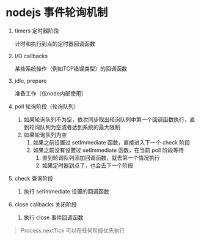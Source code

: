 # nodejs 事件轮询机制

1. timers 定时器阶段

   计时和执行到点的定时器回调函数

2. I/O callbacks

   某些系统操作（例如TCP错误类型）的回调函数

3. idle, prepare

   准备工作（仅node内部使用）

4. poll 轮询阶段（轮询队列）

   1. 如果轮询队列不为空，依次同步取出轮询队列中第一个回调函数执行，直到轮询队列为空或者达到系统的最大限制
   2. 如果轮询队列为空
      1. 如果之前设置过 setImmediate 函数，直接进入下一个 check 阶段
      2. 如果之前没有设置过 setImmediate 函数，在当前 poll 阶段等待
         1. 直到轮询队列添加回调函数，就去第一个情况执行
         2. 如果定时器到点了，也会去下一个阶段

5. check 查询阶段

   1. 执行 setImmediate 设置的回调函数

6. close callbacks 关闭阶段

   1. 执行 close 事件回调函数



> Process.nextTick 可以在任何阶段优先执行

